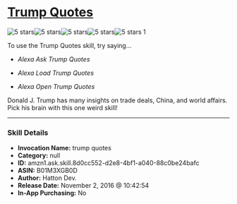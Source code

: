 # [Trump Quotes](http://alexa.amazon.com/#skills/amzn1.ask.skill.8d0cc552-d2e8-4bf1-a040-88c0be24bafc)
![5 stars](../../images/ic_star_black_18dp_1x.png)![5 stars](../../images/ic_star_black_18dp_1x.png)![5 stars](../../images/ic_star_black_18dp_1x.png)![5 stars](../../images/ic_star_black_18dp_1x.png)![5 stars](../../images/ic_star_black_18dp_1x.png) 1

To use the Trump Quotes skill, try saying...

* *Alexa Ask Trump Quotes*

* *Alexa Load Trump Quotes*

* *Alexa Open Trump Quotes*

Donald J. Trump has many insights on trade deals, China, and world affairs.  Pick his brain with this one weird skill!

***

### Skill Details

* **Invocation Name:** trump quotes
* **Category:** null
* **ID:** amzn1.ask.skill.8d0cc552-d2e8-4bf1-a040-88c0be24bafc
* **ASIN:** B01M3XGB0D
* **Author:** Hatton Dev.
* **Release Date:** November 2, 2016 @ 10:42:54
* **In-App Purchasing:** No

